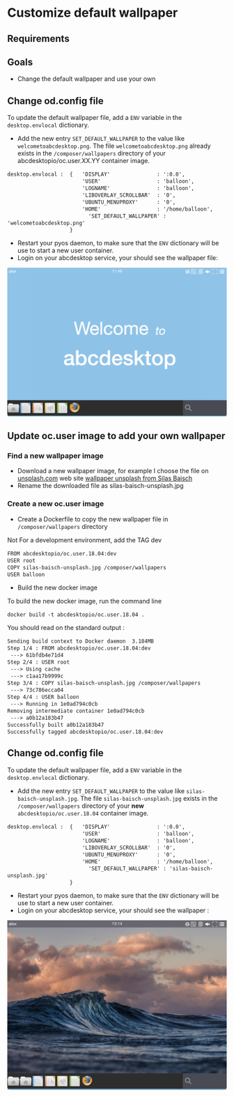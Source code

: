 # Customize default wallpaper


## Requirements 


## Goals

* Change the default wallpaper and use your own


## Change od.config file

To update the default wallpaper file, add a ```ENV``` variable in the ```desktop.envlocal``` dictionary.

* Add the new entry ```SET_DEFAULT_WALLPAPER``` to the value like ```welcometoabcdesktop.png```. The file ```welcometoabcdesktop.png``` already exists in the ```/composer/wallpapers``` directory of your abcdesktopio/oc.user.XX.YY container image.

```
desktop.envlocal :  {   'DISPLAY'               : ':0.0',
                        'USER'                  : 'balloon',
                        'LOGNAME'               : 'balloon',
                        'LIBOVERLAY_SCROLLBAR'  : '0',
                        'UBUNTU_MENUPROXY'      : '0',
                        'HOME'                  : '/home/balloon',
			              'SET_DEFAULT_WALLPAPER' : 'welcometoabcdesktop.png'
                    } 
```

* Restart your pyos daemon, to make sure that the ```ENV``` dictionary will be use to start a new user container.
* Login on your abcdesktop service, your should see the wallpaper file:

![welcome to abcdesktop](img/welcometoabcdesktop.png)


## Update oc.user image to add your own wallpaper

### Find a new wallpaper image

* Download a new wallpaper image, for example I choose the file on [unsplash.com](https://unsplash.com) web site [wallpaper unsplash from Silas Baisch](https://unsplash.com/photos/ceITO2rlDgc)
* Rename the downloaded file as silas-baisch-unsplash.jpg

### Create a new oc.user image


* Create a Dockerfile to copy the new wallpaper file in `/composer/wallpapers` directory

Not For a development environment, add the TAG dev

```
FROM abcdesktopio/oc.user.18.04:dev 
USER root
COPY silas-baisch-unsplash.jpg /composer/wallpapers
USER balloon
```



* Build the new docker image


To build the new docker image, run the command line

```
docker build -t abcdesktopio/oc.user.18.04 .
```

You should read on the standard output :

```
Sending build context to Docker daemon  3.184MB
Step 1/4 : FROM abcdesktopio/oc.user.18.04:dev
 ---> 61bfdb4e71d4
Step 2/4 : USER root
 ---> Using cache
 ---> c1aa17b9999c
Step 3/4 : COPY silas-baisch-unsplash.jpg /composer/wallpapers
 ---> 73c786ecca04
Step 4/4 : USER balloon
 ---> Running in 1e0ad794c0cb
Removing intermediate container 1e0ad794c0cb
 ---> a0b12a183b47
Successfully built a0b12a183b47
Successfully tagged abcdesktopio/oc.user.18.04:dev
```


## Change od.config file

To update the default wallpaper file, add a `ENV` variable in the `desktop.envlocal` dictionary.

* Add the new entry `SET_DEFAULT_WALLPAPER` to the value like `silas-baisch-unsplash.jpg`. The file `silas-baisch-unsplash.jpg` exists in the `/composer/wallpapers` directory of your **new** `abcdesktopio/oc.user.18.04` container image.

```
desktop.envlocal :  {   'DISPLAY'               : ':0.0',
                        'USER'                  : 'balloon',
                        'LOGNAME'               : 'balloon',
                        'LIBOVERLAY_SCROLLBAR'  : '0',
                        'UBUNTU_MENUPROXY'      : '0',
                        'HOME'                  : '/home/balloon',
			              'SET_DEFAULT_WALLPAPER' : 'silas-baisch-unsplash.jpg'
                    } 
```

* Restart your pyos daemon, to make sure that the `ENV` dictionary will be use to start a new user container.
* Login on your abcdesktop service, your should see the wallpaper :

![welcome to abcdesktop](img/custom-wallpaper.png)



